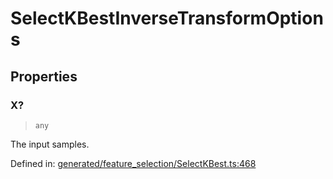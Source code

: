 # SelectKBestInverseTransformOptions

## Properties

### X?

> `any`

The input samples.

Defined in:  [generated/feature\_selection/SelectKBest.ts:468](https://github.com/transitive-bullshit/scikit-learn-ts/blob/b59c1ff/packages/sklearn/src/generated/feature_selection/SelectKBest.ts#L468)
